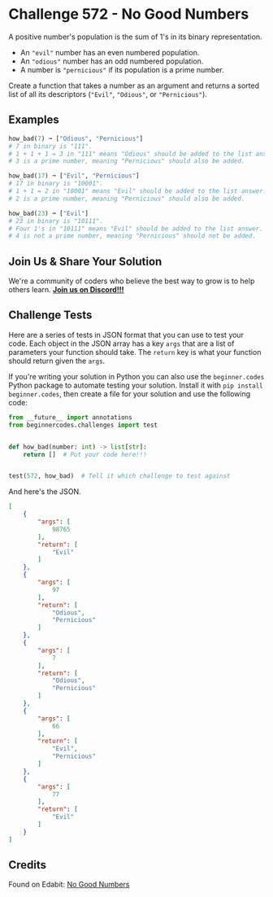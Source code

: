 # Challenge 572 - No Good Numbers

A positive number's population is the sum of 1's in its binary representation.

- An `"evil"` number has an even numbered population.
- An `"odious"` number has an odd numbered population.
- A number is `"pernicious"` if its population is a prime number.

Create a function that takes a number as an argument and returns a sorted list of all its descriptors (`"Evil"`, `"Odious"`, or `"Pernicious"`).

## Examples
```python
how_bad(7) ➞ ["Odious", "Pernicious"]
# 7 in binary is "111".
# 1 + 1 + 1 = 3 in "111" means "Odious" should be added to the list answer.
# 3 is a prime number, meaning "Pernicious" should also be added.

how_bad(17) ➞ ["Evil", "Pernicious"]
# 17 in binary is "10001".
# 1 + 1 = 2 in "10001" means "Evil" should be added to the list answer.
# 2 is a prime number, meaning "Pernicious" should also be added.

how_bad(23) ➞ ["Evil"]
# 23 in binary is "10111".
# Four 1's in "10111" means "Evil" should be added to the list answer.
# 4 is not a prime number, meaning "Pernicious" should not be added.
```
## Join Us & Share Your Solution

We're a community of coders who believe the best way to grow is to help others learn. **[Join us on Discord!!!](https://discord.gg/sfHykntuGy)**

## Challenge Tests

Here are a series of tests in JSON format that you can use to test your code. Each object in the JSON array has a key `args` that are a list of parameters your function should take. The `return` key is what your function should return given the `args`. 

If you're writing your solution in Python you can also use the `beginner.codes` Python package to automate testing your solution. Install it with `pip install beginner.codes`, then create a file for your solution and use the following code:
```python
from __future__ import annotations
from beginnercodes.challenges import test


def how_bad(number: int) -> list[str]:
    return []  # Put your code here!!!


test(572, how_bad)  # Tell it which challenge to test against
```
And here's the JSON.
```json
[
    {
        "args": [
            98765
        ],
        "return": [
            "Evil"
        ]
    },
    {
        "args": [
            97
        ],
        "return": [
            "Odious",
            "Pernicious"
        ]
    },
    {
        "args": [
            7
        ],
        "return": [
            "Odious",
            "Pernicious"
        ]
    },
    {
        "args": [
            66
        ],
        "return": [
            "Evil",
            "Pernicious"
        ]
    },
    {
        "args": [
            77
        ],
        "return": [
            "Evil"
        ]
    }
]
```
## Credits

Found on Edabit: [No Good Numbers](https://edabit.com/challenge/WixXhsdqcNHe3vTn3)

